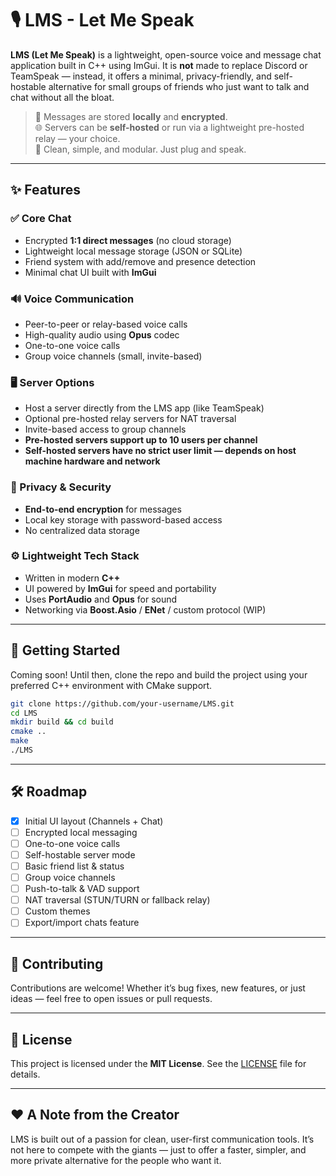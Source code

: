 # 🎙️ LMS - Let Me Speak

**LMS (Let Me Speak)** is a lightweight, open-source voice and message chat application built in C++ using ImGui. It is **not** made to replace Discord or TeamSpeak — instead, it offers a minimal, privacy-friendly, and self-hostable alternative for small groups of friends who just want to talk and chat without all the bloat.

> 📁 Messages are stored **locally** and **encrypted**.  
> 🌐 Servers can be **self-hosted** or run via a lightweight pre-hosted relay — your choice.  
> 🧩 Clean, simple, and modular. Just plug and speak.

---

## ✨ Features

### ✅ Core Chat
- Encrypted **1:1 direct messages** (no cloud storage)
- Lightweight local message storage (JSON or SQLite)
- Friend system with add/remove and presence detection
- Minimal chat UI built with **ImGui**

### 🔊 Voice Communication
- Peer-to-peer or relay-based voice calls
- High-quality audio using **Opus** codec
- One-to-one voice calls
- Group voice channels (small, invite-based)

### 🖥️ Server Options
- Host a server directly from the LMS app (like TeamSpeak)
- Optional pre-hosted relay servers for NAT traversal
- Invite-based access to group channels
- **Pre-hosted servers support up to 10 users per channel**  
- **Self-hosted servers have no strict user limit — depends on host machine hardware and network**

### 🔐 Privacy & Security
- **End-to-end encryption** for messages
- Local key storage with password-based access
- No centralized data storage

### ⚙️ Lightweight Tech Stack
- Written in modern **C++**
- UI powered by **ImGui** for speed and portability
- Uses **PortAudio** and **Opus** for sound
- Networking via **Boost.Asio** / **ENet** / custom protocol (WIP)

---

## 🚀 Getting Started

Coming soon! Until then, clone the repo and build the project using your preferred C++ environment with CMake support.

```bash
git clone https://github.com/your-username/LMS.git
cd LMS
mkdir build && cd build
cmake ..
make
./LMS
```

---

## 🛠️ Roadmap

- [x] Initial UI layout (Channels + Chat)
- [ ] Encrypted local messaging
- [ ] One-to-one voice calls
- [ ] Self-hostable server mode
- [ ] Basic friend list & status
- [ ] Group voice channels
- [ ] Push-to-talk & VAD support
- [ ] NAT traversal (STUN/TURN or fallback relay)
- [ ] Custom themes
- [ ] Export/import chats feature

---

## 🤝 Contributing

Contributions are welcome! Whether it’s bug fixes, new features, or just ideas — feel free to open issues or pull requests.

---

## 📄 License

This project is licensed under the **MIT License**. See the [LICENSE](LICENSE) file for details.

---

## ❤️ A Note from the Creator

LMS is built out of a passion for clean, user-first communication tools. It’s not here to compete with the giants — just to offer a faster, simpler, and more private alternative for the people who want it.
